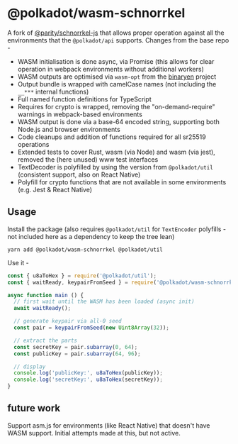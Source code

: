 # @polkadot/wasm-schnorrkel

A fork of [@parity/schnorrkel-js](https://github.com/polkadot-js/schnorrkel-js/tree/b1a1bf25be7397d3c21bba5ddde14286a58b269c) that allows proper operation against all the environments that the `@polkadot/api` supports. Changes from the base repo -

- WASM initialisation is done async, via Promise (this allows for clear operation in webpack environments without additional workers)
- WASM outputs are optimised via `wasm-opt` from the [binaryen](https://github.com/WebAssembly/binaryen) project
- Output bundle is wrapped with camelCase names (not including the `__***` internal functions)
- Full named function definitions for TypeScript
- Requires for crypto is wrapped, removing the "on-demand-require" warnings in webpack-based environments
- WASM output is done via a base-64 encoded string, supporting both Node.js and browser environments
- Code cleanups and addition of functions required for all sr25519 operations
- Extended tests to cover Rust, wasm (via Node) and wasm (via jest), removed the (here unused) www test interfaces
- TextDecoder is polyfilled by using the version from `@polkadot/util` (consistent support, also on React Native)
- Polyfill for crypto functions that are not available in some environments (e.g. Jest & React Native)

## Usage

Install the package (also requires `@polkadot/util` for `TextEncoder` polyfills - not included here as a dependency to keep the tree lean)

`yarn add @polkadot/wasm-schnorrkel @polkadot/util`

Use it -

```js
const { u8aToHex } = require('@polkadot/util');
const { waitReady, keypairFromSeed } = require('@polkadot/wasm-schnorrkel');

async function main () {
  // first wait until the WASM has been loaded (async init)
  await waitReady();

  // generate keypair via all-0 seed
  const pair = keypairFromSeed(new Uint8Array(32));

  // extract the parts
  const secretKey = pair.subarray(0, 64);
  const publicKey = pair.subarray(64, 96);

  // display
  console.log('publicKey:', u8aToHex(publicKey));
  console.log('secretKey:', u8aToHex(secretKey));
}
```

## future work

Support asm.js for environments (like React Native) that doesn't have WASM support. Initial attempts made at this, but not active.
